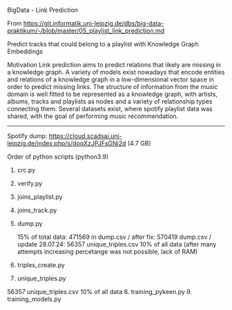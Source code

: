 BigData - Link Prediction

From 
https://git.informatik.uni-leipzig.de/dbs/big-data-praktikum/-/blob/master/05_playlist_link_prediction.md

Predict tracks that could belong to a playlist with Knowledge Graph Embeddings

Motivation Link prediction aims to predict relations that likely are missing in a knowledge graph. A variety of models exist nowadays that encode entities and relations of a knowledge graph in a low-dimensional vector space in order to predict missing links. The structure of information from the music domain is well fitted to be represented as a knowledge graph, with artists, albums, tracks and playlists as nodes and a variety of relationship types connecting them. Several datasets exist, where spotify playlist data was shared, with the goal of performing music recommendation.

--------------------------------------------------------

Spotify dump: https://cloud.scadsai.uni-leipzig.de/index.php/s/doqXzJPJFsGNi2d  (4.7 GB)

Order of python scripts (python3.9)

1. crc.py
2. verify.py
3. joins_playlist.py
4. joins_track.py
5. dump.py

   15% of total data: 471569 in dump.csv / after fix: 570419 dump.csv / update 28.07.24: 56357 unique_triples.csv 10% of all data (after many attempts increasing percetange was not possible, lack of RAM)


6. triples_create.py
7. unique_triples.py

56357 unique_triples.csv 10% of all data 
8. training_pykeen.py
9. training_models.py



